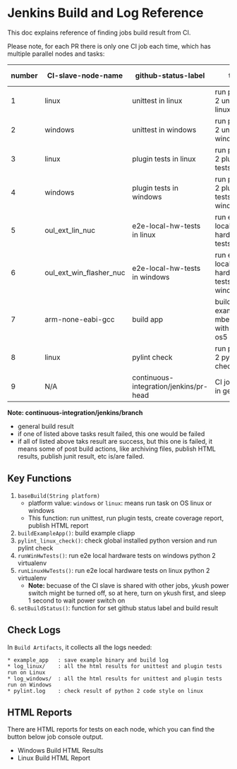 # Jenkins Build and Log Reference

This doc explains reference of finding jobs build result from CI.

Please note, for each PR there is only one CI job each time, which has multiple parallel nodes and tasks:

number | CI-slave-node-name | github-status-label | task | function | env config
--- | --- | --- | --- | --- | ---
1 | linux | unittest in linux | run python 2 unittest in linux | `baseBuild("linux")` | N/A
2 | windows | unittest in windows | run python 2 unittest in windows  | `baseBuild("windows")` | N/A
3 | linux | plugin tests in linux | run python 2 plugin tests in linux | `baseBuild("linux")` | N/A
4 | windows | plugin tests in windows | run python 2 plugin tests in windows | `baseBuild("windows")` | N/A
5 | oul_ext_lin_nuc | e2e-local-hw-tests in linux | run e2e local hardware tests in linux | `runLinuxHwTests()` | python 2 virtualenv
6 | oul_ext_win_flasher_nuc | e2e-local-hw-tests in windows | run e2e local hardware tests in windows | `runWinHwTests()` | python 2 virtualenv
7 | arm-none-eabi-gcc | build app | build example mbed_cliapp with mbed-os5 | `buildExampleApp()` | N/A
8 | linux | pylint check | run python 2 pylint check | `pylint_linux_check()` | N/A
9 | N/A | continuous-integration/jenkins/pr-head | CI job result in general | N/A

**Note: continuous-integration/jenkins/branch**

- general build result
- if one of listed above tasks result failed, this one would be failed
- if all of listed above taks result are success, but this one is failed, it means some of post build
actions, like archiving files, publish HTML results, publish junit result, etc is/are failed.


## Key Functions

1. `baseBuild(String platform)`
    - platform value: `windows` or `linux`: means run task on OS linux or windows
    - This function: run unittest, run plugin tests, create coverage report, publish HTML report
2. `buildExampleApp()`: build example cliapp
3. `pylint_linux_check()`: check global installed python version and run pylint check
4. `runWinHwTests()`: run e2e local hardware tests on windows python 2 virtualenv
5. `runLinuxHwTests()`: run e2e local hardware tests on linux python 2 virtualenv
    - **Note:** becuase of the CI slave is shared
with other jobs, ykush power switch might be turned off, so at here, turn on ykush first, and sleep 1 second to wait power
switch on
6. `setBuildStatus()`: function for set github status label and build result


## Check Logs

In `Build Artifacts`, it collects all the logs needed:

    * example_app   : save example binary and build log
    * log_linux/    : all the html results for unittest and plugin tests run on Linux
    * log_windows/  : all the html results for unittest and plugin tests run on Windows
    * pylint.log    : check result of python 2 code style on linux


## HTML Reports

There are HTML reports for tests on each node, which you can find the button below job console output.

 * Windows Build HTML Results
 * Linux Build HTML Report

